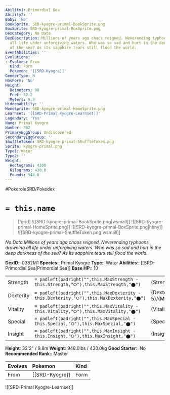 ```yaml
---
Ability1: Primordial Sea
Ability2: ''
Baby: 'No'
BookSprite: SRD-kyogre-primal-BookSprite.png
BoxSprite: SRD-kyogre-primal-BoxSprite.png
DexCategory: No Data
DexDescription: Millions of years ago chaos reigned. Neverending typhoons drowning
  all life under unforgiving waters. Who was so sad and hurt in the deep darkness
  of the sea? As its sapphire tears still flood the world.
EventAbilities: ''
Evolutions:
- Evolves: From
  Kind: Form
  Pokemon: '[[SRD-Kyogre]]'
GenderType: N
HasForm: 'No'
Height:
  Deimeters: 98
  Feet: 32.2
  Meters: 9.8
HiddenAbility: ''
HomeSprite: SRD-kyogre-primal-HomeSprite.png
Learnset: '[[SRD-Primal Kyogre-Learnset]]'
Legendary: 'Yes'
Name: Primal Kyogre
Number: 382
PrimaryEggGroup: Undiscovered
SecondaryEggGroup: ''
ShuffleToken: SRD-kyogre-primal-ShuffleToken.png
Sprite: kyogre-primal.png
Type1: Water
Type2: ''
Weight:
  Hectograms: 4300
  Kilograms: 430.0
  Pounds: 948.0
---
```


#PokeroleSRD/Pokedex

# `= this.name`

> [!grid]
> ![[SRD-kyogre-primal-BookSprite.png|wsmall]]
> ![[SRD-kyogre-primal-HomeSprite.png]]
> ![[SRD-kyogre-primal-BoxSprite.png|htiny]]
> ![[SRD-kyogre-primal-ShuffleToken.png|wsmall]]


*No Data*
*Millions of years ago chaos reigned. Neverending typhoons drowning all life under unforgiving waters. Who was so sad and hurt in the deep darkness of the sea? As its sapphire tears still flood the world.*

**DexID**:: 0382M1
**Species**:: Primal Kyogre
**Type**:: Water
**Abilities**:: [[SRD-Primordial Sea|Primordial Sea]]
**Base HP**:: 10

|           |                                                                                        |                                          |
| --------- | -------------------------------------------------------------------------------------- | ---------------------------------------- |
| Strength  | `= padleft(padright("",this.MaxStrength - this.Strength,"⭘"),this.MaxStrength,"⬤")`    | (Strength::8)/(MaxStrength::8)   |
| Dexterity | `= padleft(padright("",this.MaxDexterity - this.Dexterity,"⭘"),this.MaxDexterity,"⬤")` | (Dexterity:: 5)/(MaxDexterity::5) |
| Vitality  | `= padleft(padright("",this.MaxVitality - this.Vitality,"⭘"),this.MaxVitality,"⬤")`    | (Vitality::5)/(MaxVitality::5)   |
| Special   | `= padleft(padright("",this.MaxSpecial - this.Special,"⭘"),this.MaxSpecial,"⬤")`       | (Special::9)/(MaxSpecial::9)     |
| Insight   | `= padleft(padright("",this.MaxInsight - this.Insight,"⭘"),this.MaxInsight,"⬤")`       | (Insight::8)/(MaxInsight::8)     |

**Height**: 32'2" / 9.8m
**Weight**: 948.0lbs / 430.0kg
**Good Starter**:: No
**Recommended Rank**:: Master

| Evolves   | Pokemon        | Kind   |
|:----------|:---------------|:-------|
| From      | [[SRD-Kyogre]] | Form   |

![[SRD-Primal Kyogre-Learnset]]